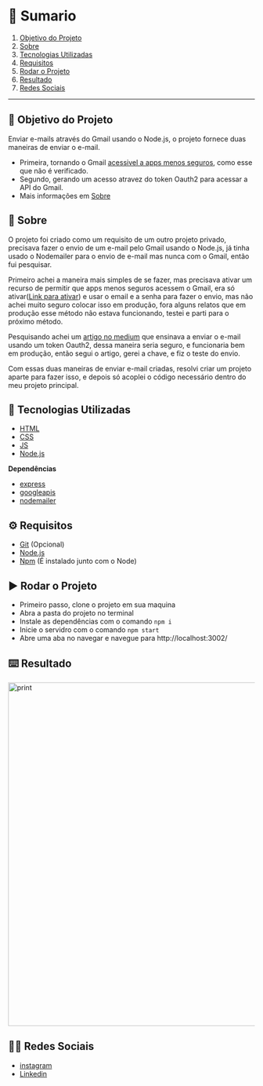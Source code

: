 # :pushpin: Sumario

1. [Objetivo do Projeto](#dart-objetivo-do-projeto)
2. [Sobre](#page_with_curl-sobre)
3. [Tecnologias Utilizadas](#rocket-tecnologias-utilizadas)
4. [Requisitos](#gear-requisitos)
5. [Rodar o Projeto](#arrow_forward-rodar-o-projeto)
6. [Resultado](#keyboard-resultado)
7. [Redes Sociais](#man_technologist-redes-sociais)

---

## :dart: Objetivo do Projeto

Enviar e-mails através do Gmail usando o Node.js, o projeto fornece duas maneiras de enviar o e-mail.

* Primeira, tornando o Gmail [acessivel a apps menos seguros](https://myaccount.google.com/lesssecureapps), como esse que não é verificado.
* Segundo, gerando um acesso atravez do token Oauth2 para acessar a API do Gmail.
* Mais informações em [Sobre](#page_with_curl-sobre)

## :page_with_curl: Sobre

O projeto foi criado como um requisito de um outro projeto privado, precisava fazer o envio de um e-mail pelo Gmail usando o Node.js, já tinha usado o Nodemailer para o envio de e-mail mas nunca com o Gmail, então fui pesquisar. 

Primeiro achei a maneira mais simples de se fazer, mas precisava ativar um recurso de permitir que apps menos seguros acessem o Gmail, era só ativar([Link para ativar](https://myaccount.google.com/lesssecureapps)) e usar o email e a senha para fazer o envio, mas não achei muito seguro colocar isso em produção, fora alguns relatos que em produção esse método não estava funcionando, testei e parti para o próximo método.

Pesquisando achei um [artigo no medium](https://medium.com/@nickroach_50526/sending-emails-with-node-js-using-smtp-gmail-and-oauth2-316fe9c790a1) que ensinava a enviar o e-mail usando um token Oauth2, dessa maneira seria seguro, e funcionaria bem em produção, então segui o artigo, gerei a chave, e fiz o teste do envio.

Com essas duas maneiras de enviar e-mail criadas, resolvi criar um projeto aparte para fazer isso, e depois só acoplei o código necessário dentro do meu projeto principal.

## :rocket: Tecnologias Utilizadas

* [HTML](https://developer.mozilla.org/pt-BR/docs/Web/HTML)
* [CSS](https://developer.mozilla.org/pt-BR/docs/Web/CSS)
* [JS](https://developer.mozilla.org/pt-BR/docs/Web/JavaScript)
* [Node.js](https://nodejs.org/en/)

**Dependências**

* [express](https://expressjs.com/)
* [googleapis](https://www.npmjs.com/package/googleapis)
* [nodemailer](https://nodemailer.com/about/)

## :gear: Requisitos

* [Git](https://git-scm.com/) (Opcional)
* [Node.js](https://nodejs.org/en/)
* [Npm](https://www.npmjs.com/) (É instalado junto com o Node)

## :arrow_forward: Rodar o Projeto

* Primeiro passo, clone o projeto em sua maquina
* Abra a pasta do projeto no terminal
* Instale as dependências com o comando `npm i` 
* Inicie o servidro com o comando `npm start` 
* Abre uma aba no navegar e navegue para http://localhost:3002/

## :keyboard: Resultado

<img src="https://raw.githubusercontent.com/devsp011/enviar-email-node/master/print.png" alt="print" width="700"/>

## :man_technologist: Redes Sociais

* [instagram](https://www.instagram.com/devsp011/)
* [Linkedin](https://www.linkedin.com/in/vitor-sampaio-4532451a7/)
